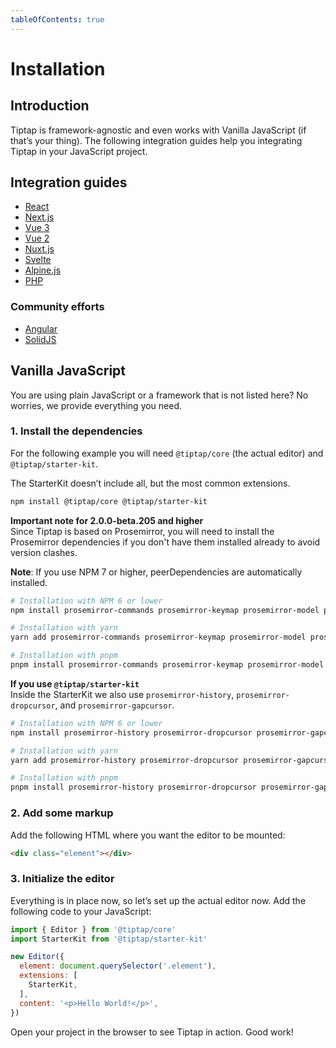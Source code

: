 ```yaml
---
tableOfContents: true
---
```


# Installation

## Introduction
Tiptap is framework-agnostic and even works with Vanilla JavaScript (if that’s your thing). The following integration guides help you integrating Tiptap in your JavaScript project.

## Integration guides
<!-- * [CDN](/installation/cdn) -->
* [React](/installation/react)
* [Next.js](/installation/nextjs)
* [Vue 3](/installation/vue3)
* [Vue 2](/installation/vue2)
* [Nuxt.js](/installation/nuxt)
* [Svelte](/installation/svelte)
* [Alpine.js](/installation/alpine)
* [PHP](/installation/php)

### Community efforts
* [Angular](https://github.com/sibiraj-s/ngx-tiptap)
* [SolidJS](https://github.com/LXSMNSYC/solid-tiptap)

## Vanilla JavaScript
You are using plain JavaScript or a framework that is not listed here? No worries, we provide everything you need.

### 1. Install the dependencies
For the following example you will need `@tiptap/core` (the actual editor) and `@tiptap/starter-kit`.

The StarterKit doesn’t include all, but the most common extensions.

```bash
npm install @tiptap/core @tiptap/starter-kit
```

**Important note for 2.0.0-beta.205 and higher**<br />
Since Tiptap is based on Prosemirror, you will need to install the Prosemirror dependencies if you don't have them installed already to avoid version clashes.

**Note**: If you use NPM 7 or higher, peerDependencies are automatically installed.

```bash
# Installation with NPM 6 or lower
npm install prosemirror-commands prosemirror-keymap prosemirror-model prosemirror-schema-list prosemirror-state prosemirror-transform prosemirror-view

# Installation with yarn
yarn add prosemirror-commands prosemirror-keymap prosemirror-model prosemirror-schema-list prosemirror-state prosemirror-transform prosemirror-view

# Installation with pnpm
pnpm install prosemirror-commands prosemirror-keymap prosemirror-model prosemirror-schema-list prosemirror-state prosemirror-transform prosemirror-view
```

**If you use `@tiptap/starter-kit`**<br />
Inside the StarterKit we also use `prosemirror-history`, `prosemirror-dropcursor`, and `prosemirror-gapcursor`.

```bash
# Installation with NPM 6 or lower
npm install prosemirror-history prosemirror-dropcursor prosemirror-gapcursor

# Installation with yarn
yarn add prosemirror-history prosemirror-dropcursor prosemirror-gapcursor

# Installation with pnpm
pnpm install prosemirror-history prosemirror-dropcursor prosemirror-gapcursor
```

### 2. Add some markup
Add the following HTML where you want the editor to be mounted:

```html
<div class="element"></div>
```

### 3. Initialize the editor
Everything is in place now, so let’s set up the actual editor now. Add the following code to your JavaScript:

```js
import { Editor } from '@tiptap/core'
import StarterKit from '@tiptap/starter-kit'

new Editor({
  element: document.querySelector('.element'),
  extensions: [
    StarterKit,
  ],
  content: '<p>Hello World!</p>',
})
```

Open your project in the browser to see Tiptap in action. Good work!
